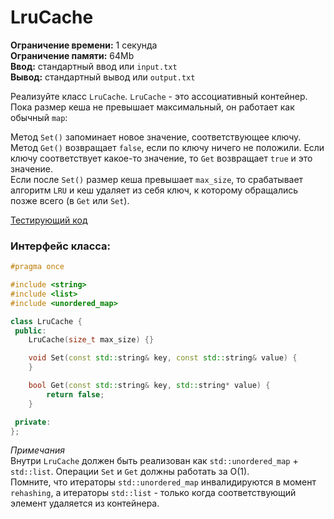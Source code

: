 # LruCache

**Ограничение времени:** 1 секунда  
**Ограничение памяти:** 64Mb  
**Ввод:** стандартный ввод или `input.txt`  
**Вывод:** стандартный вывод или `output.txt`  

Реализуйте класс `LruCache`. `LruCache` - это ассоциативный контейнер.
Пока размер кеша не превышает максимальный, он работает как обычный `map`:

Метод `Set()` запоминает новое значение, соответствующее ключу.
Метод `Get()` возвращает `false`, если по ключу ничего не положили. Если ключу соответствует какое-то значение, то `Get` возвращает `true` и это значение.  
Если после `Set()` размер кеша превышает `max_size`, то срабатывает алгоритм `LRU` и кеш удаляет из себя ключ, к которому обращались позже всего (в `Get` или `Set`).

[Тестирующий код](test.cpp)

### Интерфейс класса:  

```cpp
#pragma once

#include <string>
#include <list>
#include <unordered_map>

class LruCache {
 public:
    LruCache(size_t max_size) {}

    void Set(const std::string& key, const std::string& value) {
    }

    bool Get(const std::string& key, std::string* value) {
        return false;
    }

 private:
};
```

*Примечания*  
Внутри `LruCache` должен быть реализован как `std::unordered_map` + `std::list`. Операции `Set` и `Get` должны работать за O(1).  
Помните, что итераторы `std::unordered_map` инвалидируются в момент `rehashing`, а итераторы `std::list` - только когда соответствующий элемент удаляется из контейнера.
